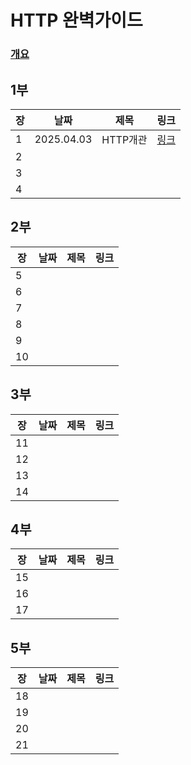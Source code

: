 # HTTP 완벽가이드

### [개요](https://mercury-thistle-850.notion.site/Guide-1c978d4a02d480cf8da1e9d0297b557b?pvs=4)

## 1부

| 장  | 날짜 | 제목 | 링크 |
| --- | ---- | ---- | ---- |
| 1   | 2025.04.03     |  HTTP개관    |  [링크](https://mercury-thistle-850.notion.site/Chapter-1-1c978d4a02d480a38a69d80101b85126?pvs=4)    |
| 2   |      |      |      |
| 3   |      |      |      |
| 4   |      |      |      |

## 2부

| 장  | 날짜 | 제목 | 링크 |
| --- | ---- | ---- | ---- |
| 5   |      |      |      |
| 6   |      |      |      |
| 7   |      |      |      |
| 8   |      |      |      |
| 9   |      |      |      |
| 10  |      |      |      |

## 3부

| 장  | 날짜 | 제목 | 링크 |
| --- | ---- | ---- | ---- |
| 11  |      |      |      |
| 12  |      |      |      |
| 13  |      |      |      |
| 14  |      |      |      |

## 4부

| 장  | 날짜 | 제목 | 링크 |
| --- | ---- | ---- | ---- |
| 15  |      |      |      |
| 16  |      |      |      |
| 17  |      |      |      |

## 5부

| 장  | 날짜 | 제목 | 링크 |
| --- | ---- | ---- | ---- |
| 18  |      |      |      |
| 19  |      |      |      |
| 20  |      |      |      |
| 21  |      |      |      |
